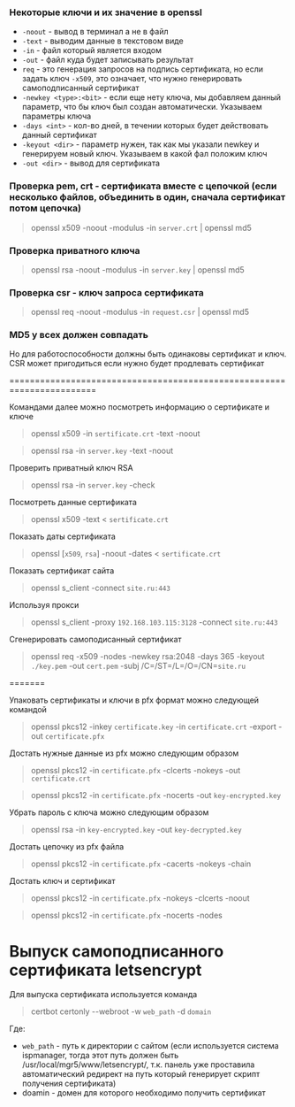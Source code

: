 ### Некоторые ключи и их значение в openssl

* `-noout` - вывод в терминал а не в файл
* `-text` - выводим данные в текстовом виде
* `-in` - файл который является входом
* `-out` - файл куда будет записывать результат
* `req` - это генерация запросов на подпись сертификата, но если задать ключ `-x509`, это означает, что нужно генерировать самоподписанный сертификат
* `-newkey <type>:<bit>` - если еще нету ключа, мы добавляем данный параметр, что бы ключ был создан автоматически. Указываем параметры ключа
* `-days <int>` - кол-во дней, в течении которых будет действовать данный сертификат
* `-keyout <dir>` - параметр нужен, так как мы указали newkey и генерируем новый ключ. Указываем в какой фал положим ключ
* `-out <dir>` - вывод для сертификата

### Проверка pem, crt - сертификата вместе с цепочкой (если несколько файлов, объединить в один, сначала сертификат потом цепочка)

> openssl x509 -noout -modulus -in `server.crt` | openssl md5

### Проверка приватного ключа

> openssl rsa -noout -modulus -in `server.key` | openssl md5

### Проверка csr - ключ запроса сертификата

> openssl req -noout -modulus -in `request.csr` | openssl md5

### MD5 у всех должен совпадать

Но для работоспособности должны быть одинаковы сертификат и ключ. CSR может пригодиться если нужно будет продлевать сертификат

=======================================================================

Командами далее можно посмотреть информацию о сертификате и ключе

> openssl x509 -in `sertificate.crt` -text -noout

> openssl rsa -in `server.key` -text -noout

Проверить приватный ключ RSA

> openssl rsa -in `server.key` -check

Посмотреть данные сертификата

> openssl x509 -text < `sertificate.crt`

Показать даты сертификата

> openssl [`x509`, `rsa`] -noout -dates < `sertificate.crt`

Показать сертификат сайта

> openssl s_client -connect `site.ru:443`

Используя прокси

> openssl s_client  -proxy `192.168.103.115:3128` -connect `site.ru:443`

Сгенерировать самоподисанный сертификат

> openssl req -x509 -nodes -newkey rsa:2048 -days 365 -keyout `./key.pem` -out `cert.pem` -subj /C=/ST=/L=/O=/CN=`site.ru` 

=======

Упаковать сертификаты и ключи в pfx формат можно следующей командой

> openssl pkcs12 -inkey `certificate.key` -in `certificate.crt` -export -out `certificate.pfx`

Достать нужные данные из pfx можно следующим образом

> openssl pkcs12 -in `certificate.pfx` -clcerts -nokeys -out `certificate.crt`

> openssl pkcs12 -in `certificate.pfx` -nocerts -out `key-encrypted.key`

Убрать пароль с ключа можно следующим образом

> openssl rsa -in `key-encrypted.key` -out `key-decrypted.key`

Достать цепочку из pfx файла

> openssl pkcs12 -in `certificate.pfx` -cacerts -nokeys -chain

Достать ключ и сертификат

> openssl pkcs12 -in `certificate.pfx` -nokeys -clcerts -noout

> openssl pkcs12 -in `certificate.pfx` -nocerts -nodes

# Выпуск самоподписанного сертификата letsencrypt

Для выпуска сертификата используется команда

> certbot certonly --webroot -w `web_path` -d `domain`

Где:
* `web_path` - путь к директории с сайтом (если используется система ispmanager, тогда этот путь должен быть /usr/local/mgr5/www/letsencrypt/, т.к. панель уже проставила автоматический редирект на путь который генерирует скрипт получения сертификата)
* doamin - домен для которого необходимо получить сертификат

